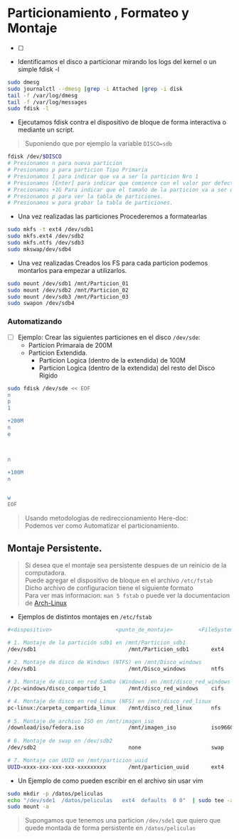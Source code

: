 # Particionamiento , Formateo y Montaje

- [ ] 

- Identificamos el disco a particionar mirando los logs del kernel o un simple fdisk -l 
 ```sh
sudo dmesg
sudo journalctl --dmesg |grep -i Attached |grep -i disk
tail -f /var/log/dmesg
tail -f /var/log/messages
sudo fdisk -l 
 ```
- Ejecutamos fdisk contra el dispositivo de bloque de forma interactiva o mediante un script.
> Suponiendo que por ejemplo la variable `DISCO=sdb`
 ```sh
fdisk /dev/$DISCO
# Presionamos n para nueva particion
# Presionamos p para particion Tipo Primaria
# Presionamos 1 para indicar que va a ser la particion Nro 1
# Presionamos [Enter] para indicar que comience con el valor por defecto del disco.
# Precionamos +1G Para indicar que el tamaño de la particion va a ser de 1Gb.
# Presionamos p para ver la tabla de particiones.
# Presionamos w para grabar la tabla de particiones.
 ```
- Una vez realizadas las particiones Procederemos a formatearlas
 ```sh
sudo mkfs -t ext4 /dev/sdb1 
sudo mkfs.ext4 /dev/sdb2 
sudo mkfs.ntfs /dev/sdb3
sudo mkswap/dev/sdb4
 ```
- Una vez realizadas Creados los FS para cada particion podemos montarlos para empezar a utilizarlos.
 ```sh
sudo mount /dev/sdb1 /mnt/Particion_01
sudo mount /dev/sdb2 /mnt/Particion_02
sudo mount /dev/sdb3 /mnt/Particion_03
sudo swapon /dev/sdb4
 ```


### Automatizando

- [ ] Ejemplo: Crear las siguientes particiones en el disco `/dev/sde`:
  - Particion Primaraia de 200M
  - Particion Extendida.
    - Particion Logica (dentro de la extendida)  de 100M
    - Particion Logica (dentro de la extendida)  del resto del Disco Rigido

 ```sh
sudo fdisk /dev/sde << EOF
n
p
1

+200M
n
e



n

+100M
n


w
EOF
 ```
> Usando metodologias de redireccionamiento Here-doc: </br>
> Podemos ver como Automatizar el particionamiento.


## Montaje Persistente.

> Si desea que el montaje sea persistente despues de un reinicio de la computadora. </br>
> Puede agregar el dispositivo de bloque en el archivo `/etc/fstab` </br>
> Dicho archivo de configuracion tiene el siguiente formato </br>
> Para ver mas informacion: `man 5 fstab` o puede ver la documentacion de [Arch-Linux](https://wiki.archlinux.org/title/Fstab_(Espa%C3%B1ol)) </br>

- Ejemplos de distintos montajes en `/etc/fstab`
 ```sh
#<dispositivo>                    <punto_de_montaje>        <FileSystem>    <opciones>                                         <dump>  <pass>

# 1. Montaje de la partición sdb1 en /mnt/Particion_sdb1
/dev/sdb1                             /mnt/Particion_sdb1       ext4          defaults                                             0    2
   
# 2. Montaje de disco de Windows (NTFS) en /mnt/Disco_windows   
/dev/sdb1                             /mnt/Disco_windows        ntfs          defaults                                             0    0

# 3. Montaje de disco en red Samba (Windows) en /mnt/disco_red_windows
//pc-windows/disco_compartido_1       /mnt/disco_red_windows    cifs          username=mi_usuario,password=mi_contraseña,nofail    0    0

# 4. Montaje de disco en red Linux (NFS) en /mnt/disco_red_linux
pc-linux:/carpeta_compartida_linux    /mnt/disco_red_linux      nfs           defaults,nofail                                      0    0
     
# 5. Montaje de archivo ISO en /mnt/imagen_iso     
/download/iso/fedora.iso              /mnt/imagen_iso           iso9660       loop                                                 0    0
     
# 6. Montaje de swap en /dev/sdb2     
/dev/sdb2                             none                      swap          defaults                                             0    0

# 7. Montaje con UUID en /mnt/particion_uuid
UUID=xxxx-xxx-xxx-xxx-xxxxxxxxx       /mnt/particion_uuid       ext4          defaults                                             0    0
 ```


- Un Ejemplo de como pueden escribir en el archivo sin usar vim
 ```sh
 sudo mkdir -p /datos/peliculas
 echo "/dev/sde1  /datos/peliculas   ext4  defaults  0 0"  | sudo tee -a /etc/fstab
 sudo mount -a
 ```
 > Supongamos que tenemos una particion `/dev/sde1` que quiero que quede montada de forma persistente en `/datos/peliculas`

